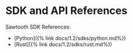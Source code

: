 # SDK and API References

<!--
  Licensed under Creative Commons Attribution 4.0 International License
  https://creativecommons.org/licenses/by/4.0/
-->

Sawtooth SDK References:

  - [Python]({% link docs/1.2/sdks/python.md%})
  - [Rust]({% link docs/1.2/sdks/rust.md%})
